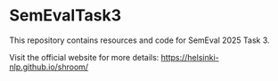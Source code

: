 # SemEvalTask3

This repository contains resources and code for SemEval 2025 Task 3.

Visit the official website for more details: https://helsinki-nlp.github.io/shroom/
